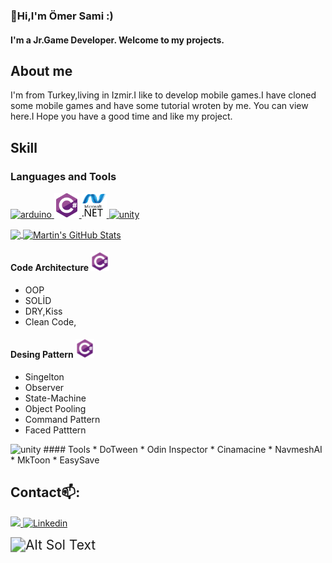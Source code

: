 ### 👋Hi,I'm Ömer Sami :)
#### I'm a Jr.Game Developer. Welcome to my projects.

## About me
I'm from Turkey,living in Izmir.I like to develop mobile games.I have cloned some mobile games and have some tutorial wroten by me.
You can view here.I Hope you have a good time and like my project.

## Skill
### Languages and Tools
<p align="left"> <a href="https://www.arduino.cc/" target="_blank" rel="noreferrer"> <img src="https://cdn.worldvectorlogo.com/logos/arduino-1.svg" alt="arduino" width="40" height="40"/> </a> <a href="https://www.w3schools.com/cs/" target="_blank" rel="noreferrer"> <img src="https://raw.githubusercontent.com/devicons/devicon/master/icons/csharp/csharp-original.svg" alt="csharp" width="40" height="40"/> </a> <a href="https://dotnet.microsoft.com/" target="_blank" rel="noreferrer"> <img src="https://raw.githubusercontent.com/devicons/devicon/master/icons/dot-net/dot-net-original-wordmark.svg" alt="dotnet" width="40" height="40"/> </a> <a href="https://unity.com/" target="_blank" rel="noreferrer"> <img src="https://www.vectorlogo.zone/logos/unity3d/unity3d-icon.svg" alt="unity" width="40" height="40"/> </a> </p>

<a href="https://github.com/samiyagmur/samiyagmur">
  <img align="center" src="https://github-readme-stats.vercel.app/api/top-langs/?username=samiyagmur&hide=java,html,tex&title_color=ffffff&text_color=c9cacc&icon_color=2bbc8a&bg_color=1d1f21&langs_count=3" />
</a>
<a href="https://github.com/samiyagmur/samiyagmur">
  <img align="center" src="https://github-readme-stats.vercel.app/api?username=samiyagmur&show_icons=true&line_height=27&count_private=true&title_color=ffffff&text_color=c9cacc&icon_color=2bbc8a&bg_color=1d1f21" alt="Martin's GitHub Stats" />
</a>




#### Code Architecture <img src="https://raw.githubusercontent.com/devicons/devicon/master/icons/csharp/csharp-original.svg" alt="csharp" width="30" height="30"/>
* OOP
* SOLİD
* DRY,Kiss
* Clean Code,
#### Desing Pattern <img src="https://raw.githubusercontent.com/devicons/devicon/master/icons/csharp/csharp-original.svg" alt="csharp" width="30" height="30"/>
* Singelton
* Observer 
* State-Machine
* Object Pooling
* Command Pattern
* Faced Patttern

<img src="https://img.icons8.com/wired/512/unity.png](https://icons8.com/icon/55O6KKA9CyIA/unity" alt="unity" width="30" height="30"/>
#### Tools
* DoTween
* Odin Inspector
* Cinamacine
* NavmeshAI
* MkToon
* EasySave

## Contact📫:

<a href="mailto:SamiYagmur92@gmail.com"> <img src="https://user-images.githubusercontent.com/77567437/205044971-a484deab-dd65-4501-9265-4250a0d3f009.png"> 
[![Linkedin](https://user-images.githubusercontent.com/77567437/204914179-e4bdb56f-6a88-4db3-88c2-c9df092f2184.png)][2]</a>

[2]: https://www.linkedin.com/in/%C3%B6mer-sami-ya%C4%9Fmur-6b64b018b/


<img src="https://media.giphy.com/media/Rs2iAnfEImXIs/giphy.gif" alt="Alt Sol Text" style="zoom:150%;" />




